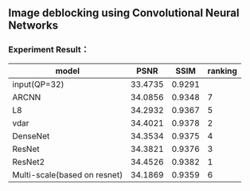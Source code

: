 ## Image deblocking using Convolutional Neural Networks  

### Experiment Result：  

model | PSNR|SSIM|ranking|
---|---|---|---|
input(QP=32) | 33.4735|0.9291|
ARCNN | 34.0856|0.9348|7
L8|34.2932|0.9367|5
vdar |34.4021|0.9378|2
DenseNet|34.3534|0.9375|4
ResNet|34.3821|0.9376|3
ResNet2|34.4526|0.9382|1
Multi-scale(based on resnet)|34.1869|0.9359|6





